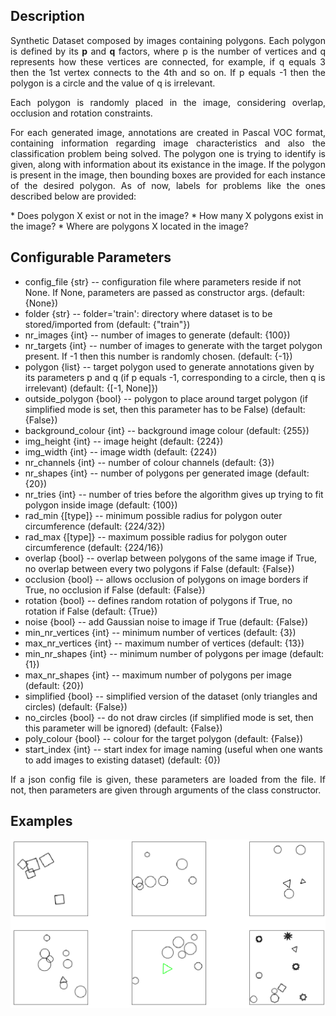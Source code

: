 ## Description

<p align="justify">
          Synthetic Dataset composed by images containing polygons. Each polygon is defined by its <b>p</b> and <b>q</b> factors, where p is the number of vertices and q represents how these vertices are connected, for example, if q equals 3 then the 1st vertex connects to the 4th and so on. If p equals -1 then the polygon is a circle and the value of q is irrelevant.
</p>

<p align="justify">
Each polygon is randomly placed in the image, considering overlap, occlusion and rotation constraints.
</p>
          
<p align="justify">
For each generated image, annotations are created in Pascal VOC format, containing information regarding image characteristics and also the classification problem being solved. The polygon one is trying to identify is given, along with information about its existance in the image. If the polygon is present in the image, then bounding boxes are provided for each instance of the desired polygon. As of now, labels for problems like the ones described below are provided:
          </p>
 * Does polygon X exist or not in the image?
 * How many X polygons exist in the image?
 * Where are polygons X located in the image?
          
## Configurable Parameters
* config_file {str} -- configuration file where parameters reside if not None. If None, parameters are passed as constructor args. (default: {None})
* folder {str} -- folder='train': directory where dataset is to be stored/imported from (default: {"train"})
* nr_images {int} -- number of images to generate (default: {100})
* nr_targets {int} -- number of images to generate with the target polygon present. If -1 then this number is randomly chosen. (default: {-1})
* polygon {list} -- target polygon used to generate annotations given by its parameters p and q (if p equals -1, corresponding to a circle, then q is irrelevant) (default: {[-1, None]})
* outside_polygon {bool} -- polygon to place around target polygon (if simplified mode is set, then this parameter has to be False) (default: {False})
* background_colour {int} -- background image colour (default: {255})
* img_height {int} -- image height (default: {224})
* img_width {int} -- image width (default: {224})
* nr_channels {int} -- number of colour channels (default: {3})
* nr_shapes {int} -- number of polygons per generated image (default: {20})
* nr_tries {int} -- number of tries before the algorithm gives up trying to fit polygon inside image (default: {100})
* rad_min {[type]} -- minimum possible radius for polygon outer circumference (default: {224/32})
* rad_max {[type]} -- maximum possible radius for polygon outer circumference (default: {224/16})
* overlap {bool} -- overlap between polygons of the same image if True, no overlap between every two polygons if False (default: {False})
* occlusion {bool} -- allows occlusion of polygons on image borders if True, no occlusion if False (default: {False})
* rotation {bool} -- defines random rotation of polygons if True, no rotation if False (default: {True})
* noise {bool} -- add Gaussian noise to image if True (default: {False})
* min_nr_vertices {int} -- minimum number of vertices (default: {3})
* max_nr_vertices {int} -- maximum number of vertices (default: {13})
* min_nr_shapes {int} -- minimum number of polygons per image (default: {1})
* max_nr_shapes {int} -- maximum number of polygons per image (default: {20})
* simplified {bool} -- simplified version of the dataset (only triangles and circles) (default: {False})
* no_circles {bool} -- do not draw circles (if simplified mode is set, then this parameter will be ignored) (default: {False})
* poly_colour {bool} -- colour for the target polygon (default: {False})
* start_index {int} -- start index for image naming (useful when one wants to add images to existing dataset) (default: {0})

  
 <p align="justify">
  If a json config file is given, these parameters are loaded from the file. If not, then parameters are given through arguments of the class constructor.
 </p>
   
 ## Examples
 <img src="https://github.com/icrto/xML/blob/master/Synthetic%20Dataset/examples.png" width="1000">
